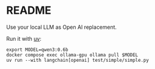 # README

Use your local LLM as Open AI replacement.

Run it with [uv](https://github.com/astral-sh/uv):
```
export MODEL=qwen3:0.6b
docker compose exec ollama-gpu ollama pull $MODEL
uv run --with langchain[openai] test/simple/simple.py
```
